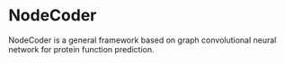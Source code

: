 # NodeCoder
NodeCoder is a general framework based on graph convolutional neural network for protein function prediction.
